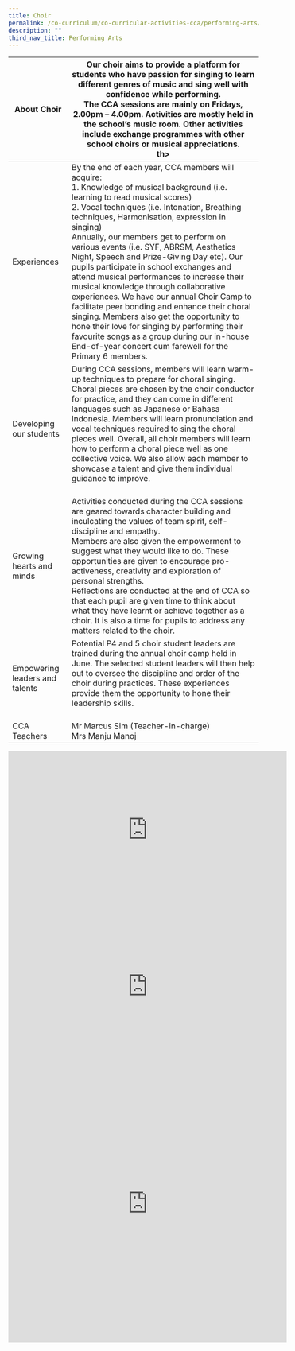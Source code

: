 ```yaml
---
title: Choir
permalink: /co-curriculum/co-curricular-activities-cca/performing-arts/choir/
description: ""
third_nav_title: Performing Arts
---
```

<table class="tg">
<thead>
  <tr>
    <th class="tg-dafn">About Choir</th>
    <th class="tg-u05r">Our choir aims to provide a platform for students who have passion for singing to learn different genres of music and sing well with confidence while performing.<br>The CCA sessions are mainly on Fridays, 2.00pm – 4.00pm. Activities are mostly held in the school’s music room. Other activities include exchange programmes with other school choirs or musical appreciations.<br>th&gt;
  </th></tr>
</thead>
<tbody>
  <tr>
    <td class="tg-dafn">Experiences</td>
    <td class="tg-u05r">By the end of each year, CCA members will acquire:<br>1.   Knowledge of musical background (i.e. learning to read musical scores)<br>2.   Vocal techniques (i.e. Intonation, Breathing techniques, Harmonisation, expression in singing) <br>Annually, our members get to perform on various events (i.e. SYF, ABRSM, Aesthetics Night, Speech and Prize-Giving Day etc). Our pupils participate in school exchanges and attend musical performances to increase their musical knowledge through collaborative experiences. We have our annual Choir Camp to facilitate peer bonding and enhance their choral singing. Members also get the opportunity to hone their love for singing by performing their favourite songs as a group during our in-house End-of-year concert cum farewell for the Primary 6 members.
  </td></tr>
  <tr>
    <td class="tg-dafn">Developing our students</td>
    <td class="tg-u05r">During CCA sessions, members will learn warm-up techniques to prepare for choral singing. Choral pieces are chosen by the choir conductor for practice, and they can come in different languages such as Japanese or Bahasa Indonesia. Members will learn pronunciation and vocal techniques required to sing the choral pieces well. Overall, all choir members will learn how to perform a choral piece well as one collective voice. We also allow each member to showcase a talent and give them individual guidance to improve.<br><br></td>
  </tr>
  <tr>
    <td class="tg-dafn">Growing hearts and minds</td>
    <td class="tg-u05r">Activities conducted during the CCA sessions are geared towards character building and inculcating the values of team spirit, self-discipline and empathy.<br>Members are also given the empowerment to suggest what they would like to do. These opportunities are given to encourage pro-activeness, creativity and exploration of personal strengths.<br>Reflections are conducted at the end of CCA so that each pupil are given time to think about what they have learnt or achieve together as a choir. It is also a time for pupils to address any matters related to the choir.<br></td>
  </tr>
  <tr>
    <td class="tg-dafn">Empowering leaders and talents</td>
    <td class="tg-u05r">Potential P4 and 5 choir student leaders are trained during the annual choir camp held in June. The selected student leaders will then help out to oversee the discipline and order of the choir during practices. These experiences provide them the opportunity to hone their leadership skills.<br><br></td>
  </tr>
  <tr>
    <td class="tg-dafn">CCA Teachers</td>
    <td class="tg-u05r">Mr Marcus Sim (Teacher-in-charge)<br>Mrs Manju Manoj</td>
  </tr>
</tbody>
</table>

<iframe allowfullscreen="" allow="accelerometer; autoplay; clipboard-write; encrypted-media; gyroscope; picture-in-picture" frameborder="0" title="YouTube video player" src="https://www.youtube.com/embed/j07ZuOTJuGw" height="315" width="560"></iframe>

<iframe allowfullscreen="" allow="accelerometer; autoplay; clipboard-write; encrypted-media; gyroscope; picture-in-picture" frameborder="0" title="YouTube video player" src="https://www.youtube.com/embed/GFCdBGQBkNY" height="315" width="560"></iframe>

<iframe allowfullscreen="true" height="560" width="560" frameborder="0" src="https://docs.google.com/presentation/d/e/2PACX-1vQ6ymt0ZaDvAcb0jxF-aBNgqk8QrrGXCiVXEJdLjp8i5Lh3pKb9Ar3qx7Ue7Br08c17IpP2BNijwq4C/embed?start=true&amp;loop=true&amp;delayms=3000"></iframe>